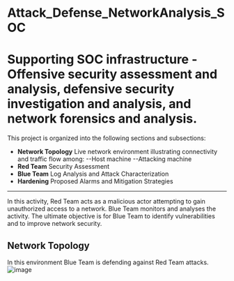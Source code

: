 # Attack_Defense_NetworkAnalysis_SOC
# Supporting SOC infrastructure - Offensive security assessment and analysis, defensive security investigation and analysis, and network forensics and analysis.

[comment]: # (02272022)

This project is organized into the following sections and subsections:
- **Network Topology** Live network environment illustrating connectivity and traffic flow among:
--Host machine
--Attacking machine
- **Red Team** Security Assessment
- **Blue Team** Log Analysis and Attack Characterization
- **Hardening** Proposed Alarms and Mitigation Strategies
___

In this activity, Red Team acts as a malicious actor attempting to gain unauthorized access to a network. Blue Team monitors and analyses the activity. The ultimate objective is for Blue Team to identify vulnerabilities and to improve network security. 

## Network Topology

In this environment Blue Team is defending against Red Team attacks.
![image](LINKTOIMAAGEINGITHUBREPOSITORY)
